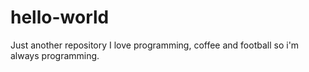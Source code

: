 # hello-world
Just another repository
I love programming, coffee and football so i'm always programming.
